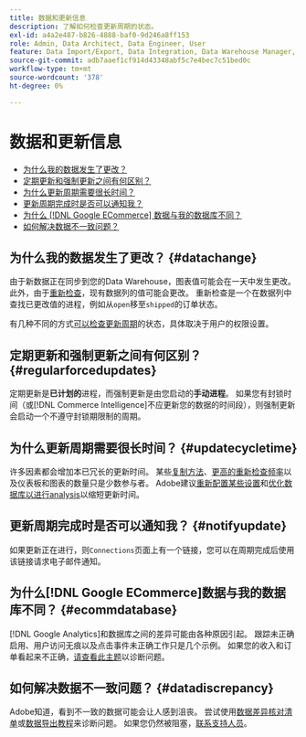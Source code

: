 ```yaml
---
title: 数据和更新信息
description: 了解如何检查更新周期的状态。
exl-id: a4a2e487-b826-4888-baf0-9d246a8ff153
role: Admin, Data Architect, Data Engineer, User
feature: Data Import/Export, Data Integration, Data Warehouse Manager, Commerce Tables
source-git-commit: adb7aaef1cf914d43348abf5c7e4bec7c51bed0c
workflow-type: tm+mt
source-wordcount: '378'
ht-degree: 0%

---
```


# 数据和更新信息

* [为什么我的数据发生了更改？](#datachange)
* [定期更新和强制更新之间有何区别？](#regularforcedupdates)
* [为什么更新周期需要很长时间？](#updatecycletime)
* [更新周期完成时是否可以通知我？](#notifyupdate)
* [为什么 [!DNL Google ECommerce] 数据与我的数据库不同？](#ecommdatabase)
* [如何解决数据不一致问题？](#datadiscrepancy)

## 为什么我的数据发生了更改？ {#datachange}

由于新数据正在同步到您的Data Warehouse，图表值可能会在一天中发生更改。 此外，由于[重新检查](../data-warehouse-mgr/cfg-data-rechecks.md)，现有数据列的值可能会更改。 重新检查是一个在数据列中查找已更改值的进程，例如从`open`移至`shipped`的订单状态。

有几种不同的方式[可以检查更新周期](../../best-practices/check-update-cycle.md)的状态，具体取决于用户的权限设置。

## 定期更新和强制更新之间有何区别？ {#regularforcedupdates}

定期更新是&#x200B;**已计划的**&#x200B;进程，而强制更新是由您启动的&#x200B;**手动进程**。 如果您有封锁时间（或[!DNL Commerce Intelligence]不应更新您的数据的时间段），则强制更新会启动一个不遵守封锁期限制的周期。

## 为什么更新周期需要很长时间？ {#updatecycletime}

许多因素都会增加本已冗长的更新时间。 某些[复制方法](../data-warehouse-mgr/cfg-replication-methods.md)、[更高的重新检查频率](../data-warehouse-mgr/cfg-data-rechecks.md)以及仪表板和图表的数量只是少数参与者。 Adobe建议[重新配置某些设置](../../best-practices/reduce-update-cycle-time.md)和[优化数据库以进行analysis](../../best-practices/opt-db-analysis.md)以缩短更新时间。

## 更新周期完成时是否可以通知我？ {#notifyupdate}

如果更新正在进行，则`Connections`页面上有一个链接，您可以在周期完成后使用该链接请求电子邮件通知。

## 为什么[!DNL Google ECommerce]数据与我的数据库不同？ {#ecommdatabase}

[!DNL Google Analytics]和数据库之间的差异可能由各种原因引起。 跟踪未正确启用、用户访问无痕以及点击事件未正确工作只是几个示例。 如果您的收入和订单看起来不正确，[请查看此主题](https://experienceleague.adobe.com/docs/commerce-knowledge-base/kb/troubleshooting/miscellaneous/diagnosing-google-ecommerce-revenue-discrepancies.html)以诊断问题。

## 如何解决数据不一致问题？ {#datadiscrepancy}

Adobe知道，看到不一致的数据可能会让人感到沮丧。 尝试使用[数据差异核对清单](https://experienceleague.adobe.com/docs/commerce-knowledge-base/kb/troubleshooting/miscellaneous/diagnosing-a-data-discrepancy.html)或[数据导出教程](https://experienceleague.adobe.com/docs/commerce-knowledge-base/kb/troubleshooting/miscellaneous/using-data-exports-to-pinpoint-discrepancies.html)来诊断问题。 如果您仍然被阻塞，[联系支持人员](https://experienceleague.adobe.com/docs/commerce-knowledge-base/kb/troubleshooting/miscellaneous/mbi-service-policies.html)。
